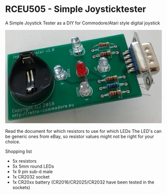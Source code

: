 # RCEU505 - Simple Joysticktester
A Simple Joystick Tester as a DIY for Commodore/Atari style digital joystick

![Joystick Tester unsoldered image](Pics/joystick-tester.jpg)


Read the document for which resistors to use for which LEDs
The LED's can be generic ones from eBay, so resistor values might not be right for your choice.

Shopping list
* 5x resistors
* 5x 5mm round LEDs
* 1x 9 pin sub-d male
* 1x CR2032 socket
* 1x CR20xx battery (CR2016/CR2025/CR2032 have been tested in the sockets)
